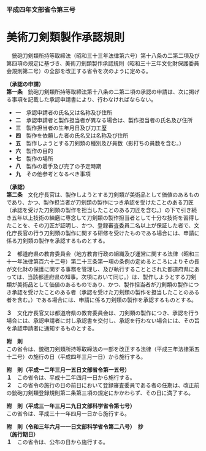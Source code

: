 ### 平成四年文部省令第三号  
# 美術刀剣類製作承認規則  
　銃砲刀剣類所持等取締法（昭和三十三年法律第六号）第十八条の二第二項及び第四項の規定に基づき、美術刀剣類製作承認規則（昭和三十三年文化財保護委員会規則第二号）の全部を改正する省令を次のように定める。  
  
**（承認の申請）**  
**第一条**　銃砲刀剣類所持等取締法第十八条の二第二項の承認の申請は、次に掲げる事項を記載した承認申請書により、行わなければならない。  
* **一**　承認申請者の氏名又は名称及び住所  
* **二**　承認申請者と製作担当者が異なる場合は、製作担当者の氏名及び住所  
* **三**　製作担当者の生年月日及び刀工歴  
* **四**　製作を依頼した者の氏名又は名称及び住所  
* **五**　製作しようとする刀剣類の種別及び員数（影打ちの員数を含む。）  
* **六**　製作の目的  
* **七**　製作の場所  
* **八**　製作の着手及び完了の予定時期  
* **九**　その他参考となるべき事項  
  
**（承認）**  
**第二条**　文化庁長官は、製作しようとする刀剣類が美術品として価値のあるものであり、かつ、製作担当者が刀剣類の製作につき承認を受けたことのある刀匠（承認を受けた刀剣類の製作を担当したことのある刀匠を含む。）の下で引き続き五年以上技術の練磨に専念して刀剣類の製作担当者として十分な技術を習得したことを、その刀匠が証明し、かつ、登録審査委員二名以上が保証した者で、文化庁長官の行う刀剣類の製作に関する研修を受けたものである場合には、申請に係る刀剣類の製作を承認するものとする。  
  
**２**　都道府県の教育委員会（地方教育行政の組織及び運営に関する法律（昭和三十一年法律第百六十二号）第二十三条第一項の条例の定めるところによりその長が文化財の保護に関する事務を管理し、及び執行することとされた都道府県にあっては、当該都道府県の知事。次項において同じ。）は、製作しようとする刀剣類が美術品として価値のあるものであり、かつ、製作担当者が刀剣類の製作につき承認を受けたことのある者（承認を受けた刀剣類の製作を担当したことのある者を含む。）である場合には、申請に係る刀剣類の製作を承認するものとする。  
  
**３**　文化庁長官又は都道府県の教育委員会は、刀剣類の製作につき、承認を行う場合には、承認申請者に対し承認書を交付し、承認を行わない場合には、その旨を承認申請者に通知するものとする。  
  
**附　則**  
この省令は、銃砲刀剣類所持等取締法の一部を改正する法律（平成三年法律第五十二号）の施行の日（平成四年三月一日）から施行する。  
  
**附　則（平成一二年三月一五日文部省令第一五号）**  
**１**　この省令は、平成十二年四月一日から施行する。  
**２**　この省令の施行の日の前日において登録審査委員である者の任期は、改正前の銃砲刀剣類登録規則第二条第三項の規定にかかわらず、その日に満了する。  
  
**附　則（平成三一年三月二九日文部科学省令第七号）**  
この省令は、平成三十一年四月一日から施行する。  
  
**附　則（令和三年六月一一日文部科学省令第二八号）　抄**  
**（施行期日）**  
**１**　この省令は、公布の日から施行する。  
  
